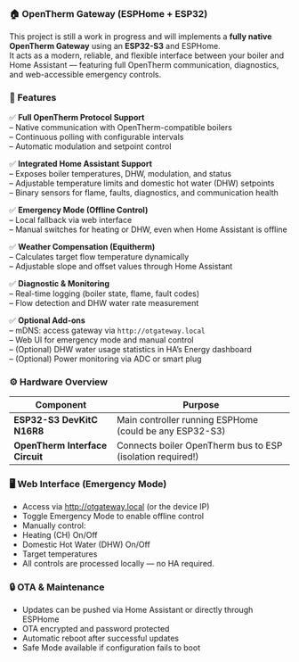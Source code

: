 ### 🏠 OpenTherm Gateway (ESPHome + ESP32)

This project is still a work in progress and will implements a **fully native OpenTherm Gateway** using an **ESP32-S3** and ESPHome.  
It acts as a modern, reliable, and flexible interface between your boiler and Home Assistant — featuring full OpenTherm communication, diagnostics, and web-accessible emergency controls.


### 🚀 Features

✅ **Full OpenTherm Protocol Support**  
– Native communication with OpenTherm-compatible boilers  
– Continuous polling with configurable intervals  
– Automatic modulation and setpoint control  

✅ **Integrated Home Assistant Support**  
– Exposes boiler temperatures, DHW, modulation, and status  
– Adjustable temperature limits and domestic hot water (DHW) setpoints  
– Binary sensors for flame, faults, diagnostics, and communication health  

✅ **Emergency Mode (Offline Control)**  
– Local fallback via web interface  
– Manual switches for heating or DHW, even when Home Assistant is offline  

✅ **Weather Compensation (Equitherm)**  
– Calculates target flow temperature dynamically  
– Adjustable slope and offset values through Home Assistant  

✅ **Diagnostic & Monitoring**  
– Real-time logging (boiler state, flame, fault codes)  
– Flow detection and DHW water rate measurement  

✅ **Optional Add-ons**  
– mDNS: access gateway via `http://otgateway.local`  
– Web UI for emergency mode and manual control  
– (Optional) DHW water usage statistics in HA’s Energy dashboard  
– (Optional) Power monitoring via ADC or smart plug  


### ⚙️ Hardware Overview

| Component | Purpose |
|------------|----------|
| **ESP32-S3 DevKitC N16R8** | Main controller running ESPHome (could be any ESP32-S3) |
| **OpenTherm Interface Circuit** | Connects boiler OpenTherm bus to ESP (isolation required!) |


### 🖥️ Web Interface (Emergency Mode)

- Access via http://otgateway.local (or the device IP)
- Toggle Emergency Mode to enable offline control
- Manually control:
- Heating (CH) On/Off
- Domestic Hot Water (DHW) On/Off
- Target temperatures
- All controls are processed locally — no HA required.

### 🔒 OTA & Maintenance
- Updates can be pushed via Home Assistant or directly through ESPHome
- OTA encrypted and password protected
- Automatic reboot after successful updates
- Safe Mode available if configuration fails to boot